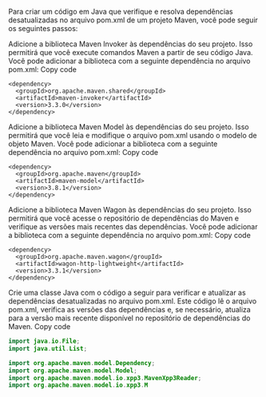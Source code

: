 Para criar um código em Java que verifique e resolva dependências desatualizadas no arquivo pom.xml de um projeto Maven, você pode seguir os seguintes passos:

Adicione a biblioteca Maven Invoker às dependências do seu projeto. Isso permitirá que você execute comandos Maven a partir de seu código Java. Você pode adicionar a biblioteca com a seguinte dependência no arquivo pom.xml:
Copy code

```maven
<dependency>
  <groupId>org.apache.maven.shared</groupId>
  <artifactId>maven-invoker</artifactId>
  <version>3.3.0</version>
</dependency>
```

Adicione a biblioteca Maven Model às dependências do seu projeto. Isso permitirá que você leia e modifique o arquivo pom.xml usando o modelo de objeto Maven. Você pode adicionar a biblioteca com a seguinte dependência no arquivo pom.xml:
Copy code

```maven
<dependency>
  <groupId>org.apache.maven</groupId>
  <artifactId>maven-model</artifactId>
  <version>3.8.1</version>
</dependency>
```

Adicione a biblioteca Maven Wagon às dependências do seu projeto. Isso permitirá que você acesse o repositório de dependências do Maven e verifique as versões mais recentes das dependências. Você pode adicionar a biblioteca com a seguinte dependência no arquivo pom.xml:
Copy code

```maven
<dependency>
  <groupId>org.apache.maven.wagon</groupId>
  <artifactId>wagon-http-lightweight</artifactId>
  <version>3.3.1</version>
</dependency>
```

Crie uma classe Java com o código a seguir para verificar e atualizar as dependências desatualizadas no arquivo pom.xml. Este código lê o arquivo pom.xml, verifica as versões das dependências e, se necessário, atualiza para a versão mais recente disponível no repositório de dependências do Maven.
Copy code

```java
import java.io.File;
import java.util.List;

import org.apache.maven.model.Dependency;
import org.apache.maven.model.Model;
import org.apache.maven.model.io.xpp3.MavenXpp3Reader;
import org.apache.maven.model.io.xpp3.M
```
